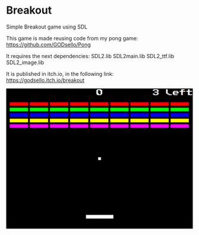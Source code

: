 # Breakout
Simple Breakout game using SDL

This game is made reusing code from my pong game: https://github.com/GODsello/Pong

It requires the next dependencies: SDL2.lib SDL2main.lib SDL2_ttf.lib SDL2_image.lib

It is published in itch.io, in the following link: https://godsello.itch.io/breakout

![Breakout](breakout.PNG?raw=true "Breakout")
